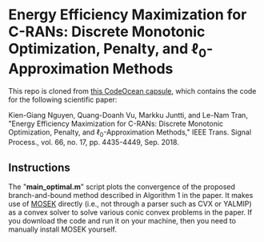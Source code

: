 # Energy Efficiency Maximization for C-RANs: Discrete Monotonic Optimization, Penalty, and $\ell_{0}$-Approximation Methods

This repo is cloned from [this CodeOcean capsule](https://codeocean.com/capsule/4590968/tree/v1), which contains the code for the following scientific paper:

Kien-Giang Nguyen, Quang-Doanh Vu, Markku Juntti, and Le-Nam Tran, "Energy Efficiency Maximization for C-RANs: Discrete Monotonic Optimization, Penalty, and $\ell_{0}$-Approximation Methods," IEEE Trans. Signal Process., vol. 66, no. 17, pp. 4435-4449, Sep. 2018.

## Instructions
The "**main_optimal.m**" script plots the convergence of the proposed branch-and-bound method described in Algorithm 1 in the paper. It makes use of [MOSEK](https://www.mosek.com/) directly (i.e., not through a parser such as CVX or YALMIP) as a convex solver to solve various conic convex problems in the paper. If you download the code and run it on your machine, then you need to manually install MOSEK yourself.
